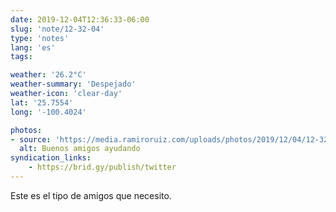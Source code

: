 ```yaml
---
date: 2019-12-04T12:36:33-06:00
slug: 'note/12-32-04'
type: 'notes'
lang: 'es'
tags:

weather: '26.2°C'
weather-summary: 'Despejado'
weather-icon: 'clear-day'
lat: '25.7554'
long: '-100.4024'

photos:
- source: 'https://media.ramiroruiz.com/uploads/photos/2019/12/04/12-32-04/good-and-helpful-friends.gif'
  alt: Buenos amigos ayudando
syndication_links:
    - https://brid.gy/publish/twitter
---
```

Este es el tipo de amigos que necesito.